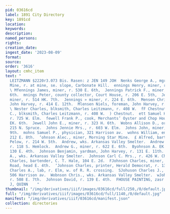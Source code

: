 ```yaml
---
pid: 03616cd
label: 1891 City Directory
key: 1891cd
location: 
keywords: 
description: 
named_persons: 
rights: 
creation_date: 
ingest_date: '2023-08-09'
format: 
source: 
order: '3616'
layout: cmhc_item
text: "                                                                               PHARLES
  LEITZMANN $2220r3.073 Bis. Rasen: z JEN 149 JOH  Nenks George A., mgr, Thespian
  Mine, r. at mine, se. slope, Carbonate Hill.  ennings Henry, miner, r. 530 E. 6th.
  \ Mfennings James, miner, r. 530 E. 6th,  Jennings Patrick F., miner, r. 530 E.
  6th.  mnings Peter, county collector, Court House, r. 206 E. 5th,  Jennings Thomas,
  miner, r. 514 HK. 7th.  Jennings » miner, r. 224 E. 6th.  Mensen Chris., yardman,
  John Harvey, r. 414 E. 12th.  Mlensen Niels, foreman, John Harvey, r. 406 E. 12th.
  \ Nester Charles, blksmith, Charles Leitzmann, r. 408 W.  fF Chestnut.  ester Thomas
  C., blksmith, Charles Leitzmann, r. 408 W.  ) Chestnut.  ett Samuel H., expressman,
  r. 725 W. Elm.  fewell Frank P., cook, Merchants’ Oyster and Chop House, r.  217
  EK. 6th.  Jewell John E., miner, r. 323 H. 6th.  Wobns Allison D., ore hauler, r.
  215 N. Spruce.  Johns Jennie Mrs., r. 603 W. Elm.  Johns John, miner, r. 524 E.
  9th.  mohns Samuel P., physician, 321 Harrison av.  wohns William, engineer, r.
  212 E. 8th.  ‘ohnson Alec., miner, Morning Star Mine.  £ Alfred, bartender, Louis
  Pelow, r. 214 W. 5th.  Andrew, wks. Arkansas Valley Smelter.  Andrew E., miner,
  r. 118 S. Hemlock.  Andrew G., miner, r. 622 E. 6th.  Byohnson A. EK. Mrs., florist,
  130 E. 4th.  Johnson Benjamin, yardman, John Harvey, r. 131 E. 11th.  ffohnson B.
  A., wks. Arkansas Valley Smelter.  Johnson Carl C. Mrs., r. 426 W. Chestnut.  fJohnson
  Charles, bartender, C. T. Hale, 104 E. 2d.  FJohnson Charles, miner, r. Strayhorse
  Road, head E. 4th.  ‘Johnson Charles, printer, Herald Democrat, r. 131 W. 4th.  AJohnson
  Charles A., lab, r. Elm, w. of R. R. crossing.  SJohuson Charles J., merchant tailor,
  506 Harrison av.  Wobnson Chris., wks. Arkansas Valley Smelter.  wJohnson Chris.,
  r. 508 E. 7th.  Johnson David, r. 139 E. 4th.  FHOUSE PAINTING, zasr sire x. J,
  J, QUINN    "
thumbnail: "/img/derivatives/iiif/images/03616cd/full/250,/0/default.jpg"
full: "/img/derivatives/iiif/images/03616cd/full/1140,/0/default.jpg"
manifest: "/img/derivatives/iiif/03616cd/manifest.json"
collection: directories
---
```

